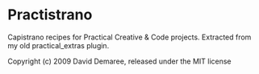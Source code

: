 Practistrano
============

Capistrano recipes for Practical Creative & Code projects. Extracted from my old practical_extras plugin.


Copyright (c) 2009 David Demaree, released under the MIT license
